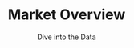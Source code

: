 ---
layout: page
title: Market Overview
subtitle: Dive into the Data
callouts_duolink: analysis_callout_duolink
---